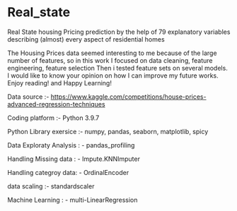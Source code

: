 # Real_state
Real State housing Pricing prediction by the help of 79 explanatory variables describing (almost) every aspect of residential homes

The Housing Prices data seemed interesting to me because of the large number of features, so in this work I focused on data cleaning, feature engineering, feature selection  Then i tested feature sets on several models.
I would like to know your opinion on how I can improve my future works. Enjoy reading! and Happy Learning!

Data source :- https://www.kaggle.com/competitions/house-prices-advanced-regression-techniques

Coding platform :- Python 3.9.7

Python Library exersice :- numpy, pandas, seaborn, matplotlib, spicy

Data Exploraty Analysis : - pandas_profiling

Handling Missing data : - Impute.KNNImputer

Handling categroy data: - OrdinalEncoder

data scaling :- standardscaler

Machine Learning : -  multi-LinearRegression
